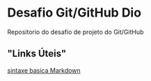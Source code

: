 # Desafio Git/GitHub Dio
Repositorio do desafio de projeto do Git/GitHub
## "Links Úteis"
[sintaxe basica Markdown](https://jamodas2.mercadoshops.com.br/)
